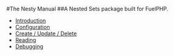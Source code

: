 #The Nesty Manual
##A Nested Sets package built for FuelPHP.

* [Introduction](/manuals/nesty/introduction)
* [Configuration](/manuals/nesty/configuration)
* [Create / Update / Delete](/manuals/nesty/cud)
* [Reading](/manuals/nesty/reading)
* [Debugging](/manuals/nesty/debugging)

